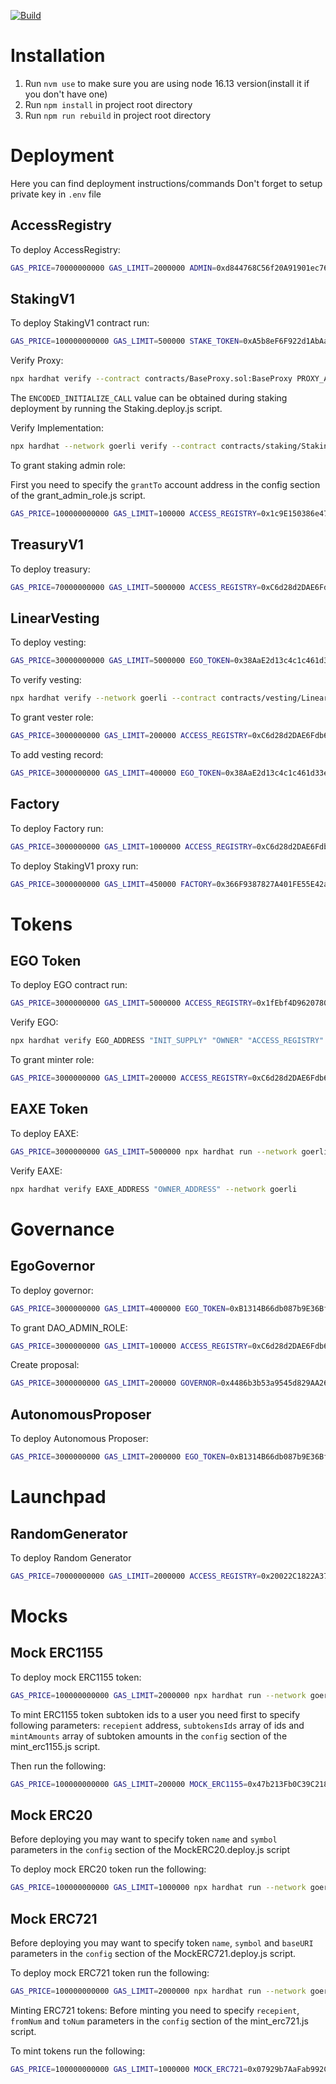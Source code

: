 [![Build](https://github.com/Heatherglade/EgoContracts/actions/workflows/tests.yml/badge.svg)](https://github.com/Heatherglade/EgoContracts/actions/workflows/tests.yml)

# Installation

1. Run `nvm use` to make sure you are using node 16.13 version(install it if you don't have one)
2. Run `npm install` in project root directory
3. Run `npm run rebuild` in project root directory

# Deployment

Here you can find deployment instructions/commands
Don't forget to setup private key in `.env` file

## AccessRegistry

To deploy AccessRegistry:

```sh
GAS_PRICE=70000000000 GAS_LIMIT=2000000 ADMIN=0xd844768C56f20A91901ec76042F30907cEf5ee7B npx hardhat run --network goerli scripts/AccessRegistry.deploy.js
```

## StakingV1

To deploy StakingV1 contract run:

```sh
GAS_PRICE=100000000000 GAS_LIMIT=500000 STAKE_TOKEN=0xA5b8eF6F922d1AbAaaeEAE4F269390bD3f30dfA9 REWARD_TOKEN=0xe102691033B997F3081CB654A86e68abDBA3A78f ACCESS_REGISTRY=0x1c9E150386e47C910dF19dEc7eBb77D41245b6d2 npx hardhat run --network goerli scripts/staking/Staking.deploy.js
```

Verify Proxy:

```sh
npx hardhat verify --contract contracts/BaseProxy.sol:BaseProxy PROXY_ADDRESS "IMPLEMENTATION_ADDRESS" ENCODED_INITIALIZE_CALL --network goerli
```

The `ENCODED_INITIALIZE_CALL` value can be obtained during staking deployment by running the Staking.deploy.js script.

Verify Implementation:

```sh
npx hardhat --network goerli verify --contract contracts/staking/StakingV1.sol:StakingV1 IMPLEMENTATION_ADDRESS
```

To grant staking admin role:

First you need to specify the `grantTo` account address in the config section of the grant_admin_role.js script.
```sh
GAS_PRICE=100000000000 GAS_LIMIT=100000 ACCESS_REGISTRY=0x1c9E150386e47C910dF19dEc7eBb77D41245b6d2 STAKING=0x0d4e7d2900E283e96F8DF15aE4b1C8979d7D040c npx hardhat run --network goerli scripts/staking/methods/grant_staking_role.js
```

## TreasuryV1

To deploy treasury:

```sh
GAS_PRICE=70000000000 GAS_LIMIT=5000000 ACCESS_REGISTRY=0xC6d28d2DAE6Fdb6a7728232aEbD2BFb903ce17a0 npx hardhat run --network goerli scripts/treasury/TreasuryV1.deploy.js
```

## LinearVesting

To deploy vesting:

```sh
GAS_PRICE=30000000000 GAS_LIMIT=5000000 EGO_TOKEN=0x38AaE2d13c4c1c461d33e12e04c40B1a4f4e5CFd ACCESS_REGISTRY=0xC6d28d2DAE6Fdb6a7728232aEbD2BFb903ce17a0 npx hardhat run --network goerli scripts/vesting/Vesting.deploy.js
```

To verify vesting:

```sh
npx hardhat verify --network goerli --contract contracts/vesting/LinearVesting.sol:LinearVesting VESTING_ADDRESS "EGO_TOKEN" "ACCESS_REGISTRY" "VESTING_ROLE"
```

To grant vester role:

```sh
GAS_PRICE=3000000000 GAS_LIMIT=200000 ACCESS_REGISTRY=0xC6d28d2DAE6Fdb6a7728232aEbD2BFb903ce17a0 VESTING=0xdCDf3AE3D27AC96b1A3c033e294faa9D763E3896 npx hardhat run --network goerli scripts/vesting/methods/grant_vesting_role.js
```

To add vesting record:

```sh
GAS_PRICE=3000000000 GAS_LIMIT=400000 EGO_TOKEN=0x38AaE2d13c4c1c461d33e12e04c40B1a4f4e5CFd VESTING=0xdCDf3AE3D27AC96b1A3c033e294faa9D763E3896 npx hardhat run --network goerli scripts/vesting/methods/grant_tokens.js
```

## Factory

To deploy Factory run:

```sh
GAS_PRICE=3000000000 GAS_LIMIT=1000000 ACCESS_REGISTRY=0xC6d28d2DAE6Fdb6a7728232aEbD2BFb903ce17a0 npx hardhat run --network goerli scripts/factory/Factory.deploy.js
```

To deploy StakingV1 proxy run:

```sh
GAS_PRICE=3000000000 GAS_LIMIT=450000 FACTORY=0x366F9387827A401FE55E42a92c3879D297086c5c STAKING_IMPLEMENTATION=0x4f139EE9A186d95A198641d34837eE5381501BCb  ACCESS_REGISTRY=0xC6d28d2DAE6Fdb6a7728232aEbD2BFb903ce17a0 STAKE_TOKEN=0xA5b8eF6F922d1AbAaaeEAE4F269390bD3f30dfA9 REWARD_TOKEN=0xe102691033B997F3081CB654A86e68abDBA3A78f npx hardhat run --network goerli scripts/factory/methods/deploy-staking.js
```

# Tokens

## EGO Token

To deploy EGO contract run:

```sh
GAS_PRICE=3000000000 GAS_LIMIT=5000000 ACCESS_REGISTRY=0x1fEbf4D9620780b772cFaC1Ee7339cC329588f8A npx hardhat run --network goerli scripts/ego/EGO.deploy.js
```

Verify EGO:

```sh
npx hardhat verify EGO_ADDRESS "INIT_SUPPLY" "OWNER" "ACCESS_REGISTRY" --network goerli
```

To grant minter role:

```sh
GAS_PRICE=3000000000 GAS_LIMIT=200000 ACCESS_REGISTRY=0xC6d28d2DAE6Fdb6a7728232aEbD2BFb903ce17a0 EGO_TOKEN=0x38AaE2d13c4c1c461d33e12e04c40B1a4f4e5CFd npx hardhat run --network goerli scripts/ego/methods/grant_minter_role.js
```

## EAXE Token

To deploy EAXE:

```sh
GAS_PRICE=3000000000 GAS_LIMIT=5000000 npx hardhat run --network goerli scripts/EAXE.deploy.js
```

Verify EAXE:

```sh
npx hardhat verify EAXE_ADDRESS "OWNER_ADDRESS" --network goerli
```

# Governance

## EgoGovernor

To deploy governor:

```sh
GAS_PRICE=3000000000 GAS_LIMIT=4000000 EGO_TOKEN=0xB1314B66db087b9E36Bf3FF1600029d5700AD0E9 ACCESS_REGISTRY=0xC6d28d2DAE6Fdb6a7728232aEbD2BFb903ce17a0 npx hardhat run --network goerli scripts/governance/EgoGovernorV1.deploy.js
```

To grant DAO_ADMIN_ROLE:

```sh
GAS_PRICE=3000000000 GAS_LIMIT=100000 ACCESS_REGISTRY=0xC6d28d2DAE6Fdb6a7728232aEbD2BFb903ce17a0 GOVERNOR=0x4486b3b53a9545d829AA26bf2290CCa815a1725B npx hardhat run --network goerli scripts/governance/methods/grant_dao_admin_role.js
```

Create proposal:

```sh
GAS_PRICE=3000000000 GAS_LIMIT=200000 GOVERNOR=0x4486b3b53a9545d829AA26bf2290CCa815a1725B npx hardhat run --network goerli scripts/governance/methods/create_proposal.js
```

## AutonomousProposer

To deploy Autonomous Proposer:

```sh
GAS_PRICE=3000000000 GAS_LIMIT=2000000 EGO_TOKEN=0xB1314B66db087b9E36Bf3FF1600029d5700AD0E9 ACCESS_REGISTRY=0xC6d28d2DAE6Fdb6a7728232aEbD2BFb903ce17a0 GOVERNOR=0x4486b3b53a9545d829AA26bf2290CCa815a1725B npx hardhat run --network goerli scripts/governance/AutonomousProposer.deploy.js
```

# Launchpad

## RandomGenerator

To deploy Random Generator
```sh
GAS_PRICE=70000000000 GAS_LIMIT=2000000 ACCESS_REGISTRY=0x20022C1822A379CEBBa4fc7D8130720C96Eb10f8 VRF_COORDINATOR=0x2Ca8E0C643bDe4C2E08ab1fA0da3401AdAD7734D SALE=0xCBA45a88Ae10Cb75C52C81848C8b738eC85004F4 npx hardhat run --network goerli scripts/RandomGenerator.deploy.js
```

# Mocks

## Mock ERC1155

To deploy mock ERC1155 token:
```sh
GAS_PRICE=100000000000 GAS_LIMIT=2000000 npx hardhat run --network goerli scripts/mock/MockERC1155.deploy.js
```

To mint ERC1155 token subtoken ids to a user you need first to specify following parameters:
`recepient` address, `subtokensIds` array of ids and `mintAmounts` array of subtoken amounts in the `config` section of the mint_erc1155.js script.

Then run the following:
```sh
GAS_PRICE=100000000000 GAS_LIMIT=200000 MOCK_ERC1155=0x47b213Fb0C39C218831a8D72Be19F7317181aEBB npx hardhat run --network goerli scripts/mock/methods/mint_erc1155.js
```

## Mock ERC20

Before deploying you may want to specify token `name` and `symbol` parameters in the `config` section of the MockERC20.deploy.js script

To deploy mock ERC20 token run the following:

```sh
GAS_PRICE=100000000000 GAS_LIMIT=1000000 npx hardhat run --network goerli scripts/mock/MockERC20.deploy.js
```

## Mock ERC721
Before deploying you may want to specify token `name`, `symbol` and `baseURI` parameters in the `config` section of the MockERC721.deploy.js script.

To deploy mock ERC721 token run the following:
```sh
GAS_PRICE=100000000000 GAS_LIMIT=2000000 npx hardhat run --network goerli scripts/mock/MockERC721.deploy.js
```
Minting ERC721 tokens:
Before minting you need to specify `recepient`, `fromNum` and `toNum` parameters in the `config` section of the mint_erc721.js script.

To mint tokens run the following:
```sh
GAS_PRICE=100000000000 GAS_LIMIT=1000000 MOCK_ERC721=0x07929b7AaFab992C0DFE9fE65428310764Bf1307 npx hardhat run --network goerli scripts/mock/methods/mint_erc721.js
```